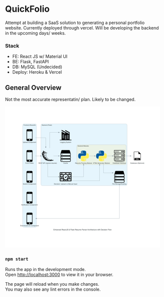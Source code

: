 # QuickFolio

Attempt at building a SaaS solution to generating a personal portfolio website. Currently deployed through vercel. Will be developing the backend in the upcoming days/ weeks.

### Stack
- FE: React JS w/ Material UI
- BE: Flask, FastAPI
- DB: MySQL (Undecided)
- Deploy: Heroku & Vercel

## General Overview
Not the most accurate representatin/ plan. Likely to be changed.

![Architecture](architecture.png)

### `npm start`

Runs the app in the development mode.\
Open [http://localhost:3000](http://localhost:3000) to view it in your browser.

The page will reload when you make changes.\
You may also see any lint errors in the console.

